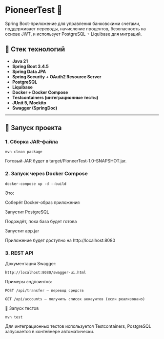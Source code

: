 # PioneerTest 🏦

Spring Boot-приложение для управления банковскими счетами, поддерживает переводы, начисление процентов, безопасность на основе JWT, и использует PostgreSQL + Liquibase для миграций.

## 🔧 Стек технологий

- **Java 21**
- **Spring Boot 3.4.5**
- **Spring Data JPA**
- **Spring Security + OAuth2 Resource Server**
- **PostgreSQL**
- **Liquibase**
- **Docker + Docker Compose**
- **Testcontainers (интеграционные тесты)**
- **JUnit 5, Mockito**
- **Swagger (SpringDoc)**

---

## 🚀 Запуск проекта

### 1. Сборка JAR-файла

    mvn clean package

Готовый JAR будет в target/PioneerTest-1.0-SNAPSHOT.jar.

### 2. Запуск через Docker Compose

    docker-compose up -d --build

Это:

Соберёт Docker-образ приложения

Запустит PostgreSQL

Подождёт, пока база будет готова

Запустит app.jar

Приложение будет доступно на http://localhost:8080
### 3. REST API

Документация Swagger:

    http://localhost:8080/swagger-ui.html

Примеры эндпоинтов:

    POST /api/transfer — перевод средств

    GET /api/accounts — получить список аккаунтов (если реализовано)

🧪 Запуск тестов

    mvn test

Для интеграционных тестов используется Testcontainers, PostgreSQL запускается в контейнере автоматически.
